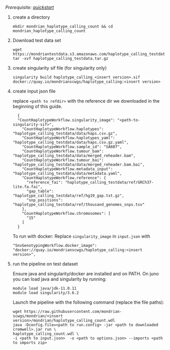 

*Prerequisite: [quickstart](README.md)*


1. create a directory 
    ```
    mkdir mondrian_haplotype_calling_count && cd mondrian_haplotype_calling_count
    ```
2. Download test data set

    ```
    wget https://mondriantestdata.s3.amazonaws.com/haplotype_calling_testdata.tar.gz
    tar -xvf haplotype_calling_testdata.tar.gz
    ```
3. create singularity sif file (for singularity only)
    ```
    singularity build haplotype_calling_<insert version>.sif docker://quay.io/mondrianscwgs/haplotype_calling:<insert version>
    ```


4. create input json file

    replace `<path to refdir>` with the reference dir we downloaded in the beginning of this guide.
    
    ```
      {
      "CountHaplotypeWorkflow.singularity_image": "<path-to-singularity-sif>",
        "CountHaplotypeWorkflow.haplotypes": "haplotype_calling_testdata/data/haps.csv.gz",
        "CountHaplotypeWorkflow.haplotypes_yaml": "haplotype_calling_testdata/data/haps.csv.gz.yaml",
        "CountHaplotypeWorkflow.sample_id": "SA607",
        "CountHaplotypeWorkflow.tumour_bam": "haplotype_calling_testdata/data/merged_reheader.bam",
        "CountHaplotypeWorkflow.tumour_bai": "haplotype_calling_testdata/data/merged_reheader.bam.bai",
        "CountHaplotypeWorkflow.metadata_input": "haplotype_calling_testdata/data/metadata.yaml",
        "CountHaplotypeWorkflow.reference": {
          "reference_fai": "haplotype_calling_testdata/ref/GRCh37-lite.fa.fai",
          "gap_table": "haplotype_calling_testdata/ref/hg19_gap.txt.gz",
          "snp_positions": "haplotype_calling_testdata/ref/thousand_genomes_snps.tsv"
        },
        "CountHaplotypeWorkflow.chromosomes": [
          "15"
        ]
      }
    ```        

    To run with docker: Replace `singularity_image` in `input.json` with
    ```
    "SnvGenotypingWorkflow.docker_image": "docker://quay.io/mondrianscwgs/haplotype_calling:<insert version>",
    ```

5. run the pipeline on test dataset

    Ensure java and singularity/docker are installed and on PATH. On juno you can load  java and singularity by running:
    
    ```
    module load java/jdk-11.0.11
    module load singularity/3.6.2
    ```
    
    Launch the pipeline with the following command (replace the file paths):
    
    ```
    wget https://raw.githubusercontent.com/mondrian-scwgs/mondrian/<insert version>/mondrian/haplotype_calling_count.wdl
    java -Dconfig.file=<path to run.config> -jar <path to downloaded cromwell>.jar run \
    haplotype_calling_count.wdl \
    -i <path to input.json>  -o <path to options.json> --imports <path to imports zip>
    ```
